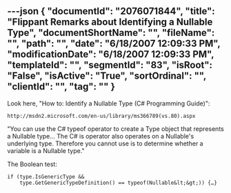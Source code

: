 ---json
{
  "documentId": "2076071844",
  "title": "Flippant Remarks about Identifying a Nullable Type",
  "documentShortName": "",
  "fileName": "",
  "path": "",
  "date": "6/18/2007 12:09:33 PM",
  "modificationDate": "6/18/2007 12:09:33 PM",
  "templateId": "",
  "segmentId": "83",
  "isRoot": "False",
  "isActive": "True",
  "sortOrdinal": "",
  "clientId": "",
  "tag": ""
}
---

Look here, &quot;How to: Identify a Nullable Type (C# Programming Guide)&quot;:

    http://msdn2.microsoft.com/en-us/library/ms366789(vs.80).aspx

&quot;You can use the C# typeof operator to create a Type object that represents a Nullable type... The C# is operator also operates on a Nullable's underlying type. Therefore you cannot use is to determine whether a variable is a Nullable type.&quot;

The Boolean test:

    if (type.IsGenericType &&
        type.GetGenericTypeDefinition() == typeof(Nullable&lt;&gt;)) {…}
